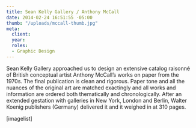 ```yaml
---
title: Sean Kelly Gallery / Anthony McCall
date: 2014-02-24 16:51:55 -05:00
thumb: "/uploads/mccall-thumb.jpg"
meta:
  client: 
  year: 
  roles:
  - Graphic Design
---
```


Sean Kelly Gallery approached us to design an extensive catalog raisonné of British conceptual artist Anthony McCall’s works on paper from the 1970s. The final publication is clean and rigorous. Paper tone and all the nuances of the original art are matched exactingly and all works and information are ordered both thematically and chronologically. After an extended gestation with galleries in New York, London and Berlin, Walter Koenig publishers (Germany) delivered it and it weighed in at 310 pages.

[imagelist]
